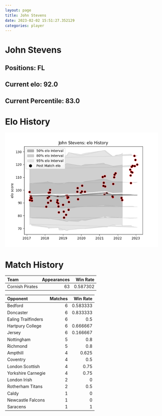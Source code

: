 ```yaml
---  
layout: page  
title: John Stevens  
date: 2023-02-02 15:51:27.352129  
categories: player  
---
```

# John Stevens

## Positions: FL

## Current elo: 92.0

## Current Percentile: 83.0

# Elo History


![elo history](history_JohnStevens.png)
# Match History


| Team            |   Appearances |   Win Rate |
|:----------------|--------------:|-----------:|
| Cornish Pirates |            63 |   0.587302 |

| Opponent            |   Matches |   Win Rate |
|:--------------------|----------:|-----------:|
| Bedford             |         6 |   0.583333 |
| Doncaster           |         6 |   0.833333 |
| Ealing Trailfinders |         6 |   0.5      |
| Hartpury College    |         6 |   0.666667 |
| Jersey              |         6 |   0.166667 |
| Nottingham          |         5 |   0.8      |
| Richmond            |         5 |   0.8      |
| Ampthill            |         4 |   0.625    |
| Coventry            |         4 |   0.5      |
| London Scottish     |         4 |   0.75     |
| Yorkshire Carnegie  |         4 |   0.75     |
| London Irish        |         2 |   0        |
| Rotherham Titans    |         2 |   0.5      |
| Caldy               |         1 |   0        |
| Newcastle Falcons   |         1 |   0        |
| Saracens            |         1 |   1        |
